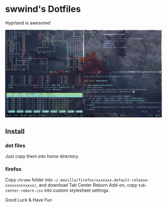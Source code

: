 # swwind's Dotfiles

Hyprland is awesome!

![preview](./preview.png)

## Install

### dot files

Just copy them into home directory.

### firefox

Copy `chrome` folder into `~/.mozilla/firefox/xxxxxxx.default-release-xxxxxxxxxxxxx/`, and download Tab Center Reborn Add-on, copy `tab-center-reborn.css` into custom stylesheet settings.

Good Luck & Have Fun
